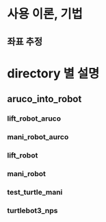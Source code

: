 

# 사용 이론, 기법

## 좌표 추정









# directory 별 설명

## aruco_into_robot

### lift_robot_aruco

### mani_robot_aurco



### lift_robot

### mani_robot

### test_turtle_mani

### turtlebot3_nps